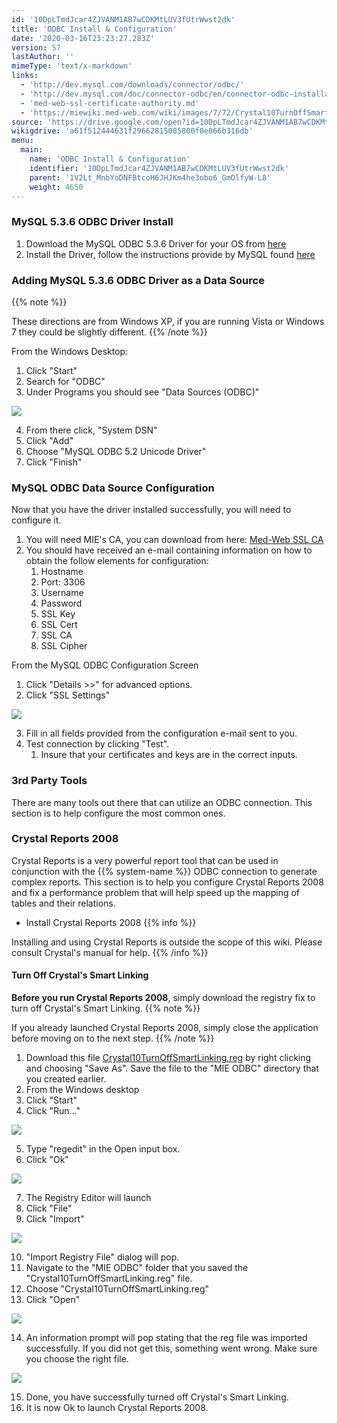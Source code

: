 ```yaml
---
id: '10DpLTmdJcar4ZJVANM1AB7wCDKMtLUV3fUtrWwst2dk'
title: 'ODBC Install & Configuration'
date: '2020-03-16T23:23:27.283Z'
version: 57
lastAuthor: ''
mimeType: 'text/x-markdown'
links:
  - 'http://dev.mysql.com/downloads/connector/odbc/'
  - 'http://dev.mysql.com/doc/connector-odbc/en/connector-odbc-installation-binary-windows.html#connector-odbc-installation-binary-windows-installer'
  - 'med-web-ssl-certificate-authority.md'
  - 'https://miewiki.med-web.com/wiki/images/7/72/Crystal10TurnOffSmartLinking.reg'
source: 'https://drive.google.com/open?id=10DpLTmdJcar4ZJVANM1AB7wCDKMtLUV3fUtrWwst2dk'
wikigdrive: 'a61f512444631f29662815085800f0e066b316db'
menu:
  main:
    name: 'ODBC Install & Configuration'
    identifier: '10DpLTmdJcar4ZJVANM1AB7wCDKMtLUV3fUtrWwst2dk'
    parent: '1V2Lt_MnbYoDNFBtcoH6JHJKm4he3obo6_GmOlfyW-L8'
    weight: 4650
---
```

### **MySQL 5.3.6 ODBC Driver Install**  

1. Download the MySQL ODBC 5.3.6 Driver for your OS from [here](http://dev.mysql.com/downloads/connector/odbc/)
2. Install the Driver, follow the instructions provide by MySQL found [here](http://dev.mysql.com/doc/connector-odbc/en/connector-odbc-installation-binary-windows.html#connector-odbc-installation-binary-windows-installer)
  
### **Adding MySQL 5.3.6 ODBC Driver as a Data Source**  
  
{{% note %}}

These directions are from Windows XP, if you are running Vista or Windows 7 they could be slightly different.
{{% /note %}}

From the Windows Desktop:

1. Click "Start"
2. Search for "ODBC"
3. Under Programs you should see "Data Sources (ODBC)"

  
![](../odbc-install-and-configuration.assets/100002010000019F000001E5254D7F96C517E804.png)  


4. From there click, "System DSN"
5. Click "Add"
6. Choose "MySQL ODBC 5.2 Unicode Driver"
7. Click "Finish"
  
### **MySQL ODBC Data Source Configuration**  

Now that you have the driver installed successfully, you will need to configure it.
1. You will need MIE's CA, you can download from here: [Med-Web SSL CA](med-web-ssl-certificate-authority.md)
2. You should have received an e-mail containing information on how to obtain the follow elements for configuration:
   1. Hostname
   2. Port: 3306
   3. Username
   4. Password
   5. SSL Key
   6. SSL Cert
   7. SSL CA
   8. SSL Cipher

From the MySQL ODBC Configuration Screen
1. Click "Details >>" for advanced options.
2. Click "SSL Settings"

  
![](../odbc-install-and-configuration.assets/100002010000018A00000273AF3264DC9E85A2EF.png)  


3. Fill in all fields provided from the configuration e-mail sent to you.
4. Test connection by clicking "Test".
   1. Insure that your certificates and keys are in the correct inputs.
  
### **3rd Party Tools**  

There are many tools out there that can utilize an ODBC connection. This section is to help configure the most common ones.
  
### **Crystal Reports 2008**  

Crystal Reports is a very powerful report tool that can be used in conjunction with the {{% system-name %}} ODBC connection to generate complex reports. This section is to help you configure Crystal Reports 2008 and fix a performance problem that will help speed up the mapping of tables and their relations.
* Install Crystal Reports 2008
{{% info %}}

Installing and using Crystal Reports is outside the scope of this wiki. Please consult Crystal's manual for help.
{{% /info %}}
  
#### **Turn Off Crystal's Smart Linking**  

**Before you run Crystal Reports 2008**, simply download the registry fix to turn off Crystal's Smart Linking.
{{% note %}}

If you already launched Crystal Reports 2008, simply close the application before moving on to the next step.
{{% /note %}}
1. Download this file [Crystal10TurnOffSmartLinking.reg](https://miewiki.med-web.com/wiki/images/7/72/Crystal10TurnOffSmartLinking.reg) by right clicking and choosing "Save As". Save the file to the "MIE ODBC" directory that you created earlier.
2. From the Windows desktop
3. Click "Start"
4. Click "Run..."

  
![](../odbc-install-and-configuration.assets/1000020100000178000000F3EAD4DE7F33F33DBE.png)  


5. Type "regedit" in the Open input box.
6. Click "Ok"

  
![](../odbc-install-and-configuration.assets/100002010000015C000000BB86F4BBDEF6A2CE56.png)  


7. The Registry Editor will launch
8. Click "File"
9. Click "Import"

  
![](../odbc-install-and-configuration.assets/10000201000002C10000019D0A9A5C601442720A.png)  


10. "Import Registry File" dialog will pop.
11. Navigate to the "MIE ODBC" folder that you saved the "Crystal10TurnOffSmartLinking.reg" file.
12. Choose "Crystal10TurnOffSmartLinking.reg"
13. Click "Open"

  
![](../odbc-install-and-configuration.assets/1000020100000236000001A69FF99C194FE13D67.png)  


14. An information prompt will pop stating that the reg file was imported successfully. If you did not get this, something went wrong. Make sure you choose the right file.

  
![](../odbc-install-and-configuration.assets/100002010000036F00000080F8AFB36BA4672054.png)  


15. Done, you have successfully turned off Crystal's Smart Linking.
16. It is now Ok to launch Crystal Reports 2008.
